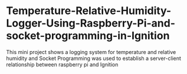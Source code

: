 # Temperature-Relative-Humidity-Logger-Using-Raspberry-Pi-and-socket-programming-in-Ignition
This mini project shows a logging system for temperature and relative humidity and Socket Programming was used to establish a server-client relationship between raspberry pi and Ignition
